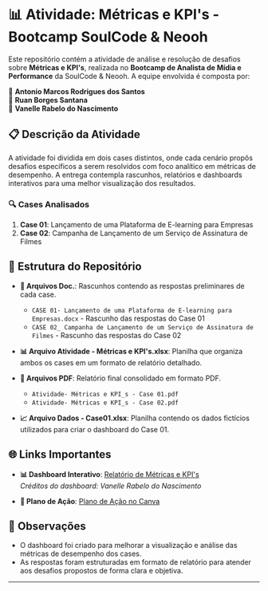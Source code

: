 # 📊 Atividade: Métricas e KPI's - Bootcamp SoulCode & Neooh

Este repositório contém a atividade de análise e resolução de desafios sobre **Métricas e KPI's**, realizada no **Bootcamp de Analista de Mídia e Performance** da SoulCode & Neooh. A equipe envolvida é composta por:

👤 **Antonio Marcos Rodrigues dos Santos**  
👤 **Ruan Borges Santana**  
👤 **Vanelle Rabelo do Nascimento**

## 📋 Descrição da Atividade

A atividade foi dividida em dois cases distintos, onde cada cenário propôs desafios específicos a serem resolvidos com foco analítico em métricas de desempenho. A entrega contempla rascunhos, relatórios e dashboards interativos para uma melhor visualização dos resultados.

### 🔍 Cases Analisados

1. **Case 01**: Lançamento de uma Plataforma de E-learning para Empresas
2. **Case 02**: Campanha de Lançamento de um Serviço de Assinatura de Filmes

## 📂 Estrutura do Repositório

- **📄 Arquivos Doc.**: Rascunhos contendo as respostas preliminares de cada case.
  - `CASE 01- Lançamento de uma Plataforma de E-learning para Empresas.docx` - Rascunho das respostas do Case 01
  - `CASE 02_ Campanha de Lançamento de um Serviço de Assinatura de Filmes` - Rascunho das respostas do Case 02

- **📊 Arquivo Atividade - Métricas e KPI's.xlsx**: Planilha que organiza ambos os cases em um formato de relatório detalhado.

- **📑 Arquivos PDF**: Relatório final consolidado em formato PDF.
  - `Atividade- Métricas e KPI_s - Case 01.pdf`
  - `Atividade- Métricas e KPI_s - Case 02.pdf`

- **📈 Arquivo Dados - Case01.xlsx**: Planilha contendo os dados fictícios utilizados para criar o dashboard do Case 01.

## 🌐 Links Importantes

- **📊 Dashboard Interativo**: [Relatório de Métricas e KPI's](https://infogram.com/relatorio-de-metricas-e-kpis-1h9j6q7y33xqv4g?live)  
  *Créditos do dashboard: Vanelle Rabelo do Nascimento*

- **📅 Plano de Ação**: [Plano de Ação no Canva](https://www.canva.com/design/DAGSRLuDM18/IszI_lWWOrlOKUJHiCt-Eg/edit?utm_content=DAGSRLuDM18&utm_campaign=designshare&utm_medium=link2&utm_source=sharebutton)

## 📝 Observações

- O dashboard foi criado para melhorar a visualização e análise das métricas de desempenho dos cases.
- As respostas foram estruturadas em formato de relatório para atender aos desafios propostos de forma clara e objetiva.

---

